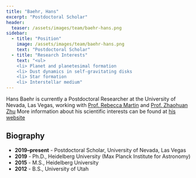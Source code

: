 ```yaml
---
title: "Baehr, Hans"
excerpt: "Postdoctoral Scholar"
header:
  teaser: /assets/images/team/baehr-hans.png
sidebar:
  - title: "Position"
    image: /assets/images/team/baehr-hans.png
    text: "Postdoctoral Scholar"
  - title: "Research Interests"
    text: "<ul>
    <li> Planet and planetesimal formation
    <li> Dust dynamics in self-gravitating disks
    <li> Star formation
    <li> Interstellar medium"
---
```


Hans Baehr is currently a Postdoctoral Researcher at the University of Nevada, Las Vegas, working with [Prof. Rebecca Martin](/team/martin-rebecca/) and [Prof. Zhaohuan Zhu](/team/zhu-zhaohuan/) More information about his scientific interests can be found at <a href="https://hbaehr.github.io">his website</a>

## Biography
- __2019–present__ - Postdoctoral Scholar, University of Nevada, Las Vegas
- __2019__ - Ph.D., Heidelberg University (Max Planck Institute for Astronomy)
- __2015__ - M.S., Heidelberg University
- __2012__ - B.S., University of Utah

